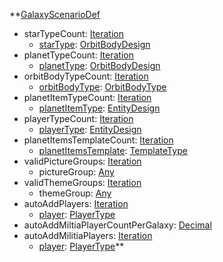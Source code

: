 **[GalaxyScenarioDef](GalaxyScenarioDef.md)
  * starTypeCount: [Iteration](Iteration.md)
    * [starType](OrbitBodyDesign.md): [OrbitBodyDesign](OrbitBodyDesign.md)
  * planetTypeCount: [Iteration](Iteration.md)
    * [planetType](OrbitBodyDesign.md): [OrbitBodyDesign](OrbitBodyDesign.md)
  * orbitBodyTypeCount: [Iteration](Iteration.md)
    * [orbitBodyType](OrbitBodyType.md): [OrbitBodyType](OrbitBodyType.md)
  * planetItemTypeCount: [Iteration](Iteration.md)
    * [planetItemType](EntityDesign.md): [EntityDesign](EntityDesign.md)
  * playerTypeCount: [Iteration](Iteration.md)
    * [playerType](EntityDesign.md): [EntityDesign](EntityDesign.md)
  * planetItemsTemplateCount: [Iteration](Iteration.md)
    * [planetItemsTemplate](TemplateType.md): [TemplateType](TemplateType.md)
  * validPictureGroups: [Iteration](Iteration.md)
    * pictureGroup: [Any](Any.md)
  * validThemeGroups: [Iteration](Iteration.md)
    * themeGroup: [Any](Any.md)
  * autoAddPlayers: [Iteration](Iteration.md)
    * [player](PlayerType.md): [PlayerType](PlayerType.md)
  * autoAddMiltiaPlayerCountPerGalaxy: [Decimal](Decimal.md)
  * autoAddMilitiaPlayers: [Iteration](Iteration.md)
    * [player](PlayerType.md): [PlayerType](PlayerType.md)**
